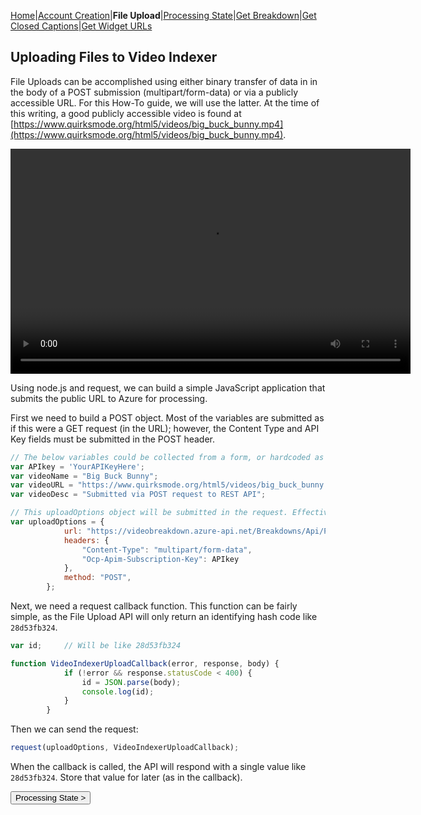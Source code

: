 [Home](https://jaegermeiste.github.io/MSCognitiveServicesHowToGuide/)|[Account Creation](https://jaegermeiste.github.io/MSCognitiveServicesHowToGuide/AccountCreation)|**File Upload**|[Processing State](https://jaegermeiste.github.io/MSCognitiveServicesHowToGuide/ProcessingState)|[Get Breakdown](https://jaegermeiste.github.io/MSCognitiveServicesHowToGuide/GetBreakdown)|[Get Closed Captions](https://jaegermeiste.github.io/MSCognitiveServicesHowToGuide/GetWebVTT)|[Get Widget URLs](https://jaegermeiste.github.io/MSCognitiveServicesHowToGuide/GetWidgets)

## Uploading Files to Video Indexer

File Uploads can be accomplished using either binary transfer of data in in the body of a POST submission (multipart/form-data) or via a publicly accessible URL. For this How-To guide, we will use the latter. At the time of this writing, a good publicly accessible video is found at [https://www.quirksmode.org/html5/videos/big_buck_bunny.mp4](https://www.quirksmode.org/html5/videos/big_buck_bunny.mp4).

<video id="BigBuckBunny" class="video-js vjs-default-skin" controls preload="auto" width="640" height="360">
<source src="https://www.quirksmode.org/html5/videos/big_buck_bunny.mp4" type='video/mp4'>
</video>


Using node.js and request, we can build a simple JavaScript application that submits the public URL to Azure for processing.

First we need to build a POST object. Most of the variables are submitted as if this were a GET request (in the URL); however, the Content Type and API Key fields must be submitted in the POST header.

```javascript
// The below variables could be collected from a form, or hardcoded as seen here
var APIkey = 'YourAPIKeyHere';
var videoName = "Big Buck Bunny";
var videoURL = "https://www.quirksmode.org/html5/videos/big_buck_bunny.mp4";
var videoDesc = "Submitted via POST request to REST API";

// This uploadOptions object will be submitted in the request. Effectively, it represents the HTTP request header.
var uploadOptions = {
            url: "https://videobreakdown.azure-api.net/Breakdowns/Api/Partner/Breakdowns?name=" + videoName + "&privacy=public&videoURL=" + videoURL + "&description=" + videoDesc,
            headers: {
                "Content-Type": "multipart/form-data",
                "Ocp-Apim-Subscription-Key": APIkey
            },
            method: "POST",
        };
```
Next, we need a request callback function. This function can be fairly simple, as the File Upload API will only return an identifying hash code like ```28d53fb324```.

```javascript
var id;     // Will be like 28d53fb324

function VideoIndexerUploadCallback(error, response, body) {
            if (!error && response.statusCode < 400) {
                id = JSON.parse(body);
                console.log(id);
            }
        }
```

Then we can send the request:
```javascript
request(uploadOptions, VideoIndexerUploadCallback);
```

When the callback is called, the API will respond with a single value like ```28d53fb324```. Store that value for later (as in the callback).

<form action="https://jaegermeiste.github.io/MSCognitiveServicesHowToGuide/ProcessingState">
    <input type="submit" value="Processing State >" />
</form>

